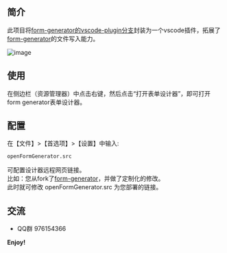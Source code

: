## 简介
此项目将[form-generator的vscode-plugin分支](https://github.com/AlexWeiCD/form-generator/tree/vscode-plugin)封装为一个vscode插件，拓展了[form-generator](https://github.com/AlexWeiCD/form-generator)的文件写入能力。

![image](https://ae01.alicdn.com/kf/Ud91899f6a7374d88ad9456639b86010d7.gif)

## 使用
在侧边栏（资源管理器）中点击右键，然后点击“打开表单设计器”，即可打开form generator表单设计器。

## 配置
在【文件】>【首选项】>【设置】中输入:
```
openFormGenerator.src
```
可配置设计器远程网页链接。  
比如：您从fork了[form-generator](https://github.com/AlexWeiCD/form-generator)，并做了定制化的修改。  
此时就可修改 openFormGenerator.src 为您部署的链接。

## 交流
- QQ群 976154366

**Enjoy!**
